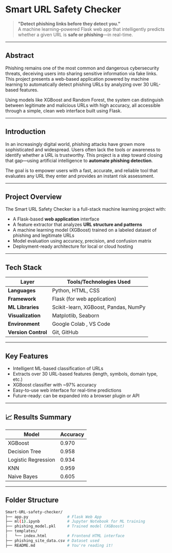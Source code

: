 #  Smart URL Safety Checker

> **"Detect phishing links before they detect you."**  
> A machine learning–powered Flask web app that intelligently predicts whether a given URL is **safe or phishing**—in real-time.

---

##  Abstract

Phishing remains one of the most common and dangerous cybersecurity threats, deceiving users into sharing sensitive information via fake links. This project presents a web-based application powered by machine learning to automatically detect phishing URLs by analyzing over 30 URL-based features.

Using models like XGBoost and Random Forest, the system can distinguish between legitimate and malicious URLs with high accuracy, all accessible through a simple, clean web interface built using Flask.

---

##  Introduction

In an increasingly digital world, phishing attacks have grown more sophisticated and widespread. Users often lack the tools or awareness to identify whether a URL is trustworthy. This project is a step toward closing that gap—using artificial intelligence to **automate phishing detection**.

The goal is to empower users with a fast, accurate, and reliable tool that evaluates any URL they enter and provides an instant risk assessment.

---

##  Project Overview

The Smart URL Safety Checker is a full-stack machine learning project with:

-  A Flask-based **web application** interface
-  A feature extractor that analyzes **URL structure and patterns**
-  A machine learning model (XGBoost) trained on a labeled dataset of phishing and legitimate URLs
-  Model evaluation using accuracy, precision, and confusion matrix
-  Deployment-ready architecture for local or cloud hosting

---

##  Tech Stack

| Layer       | Tools/Technologies Used                          |
|------------|--------------------------------------------------|
| **Languages**    | Python, HTML, CSS                               |
| **Framework**    | Flask (for web application)                    |
| **ML Libraries** | Scikit-learn, XGBoost, Pandas, NumPy           |
| **Visualization**| Matplotlib, Seaborn                            |
| **Environment**  | Google Colab , VS Code                      |
| **Version Control** | Git, GitHub                               |

---

## Key Features

- Intelligent ML-based classification of URLs
- Extracts over 30 URL-based features (length, symbols, domain type, etc.)
- XGBoost classifier with ~97% accuracy
- Easy-to-use web interface for real-time predictions
- Future-ready: can be expanded into a browser plugin or API

---

## 📈 Results Summary

| Model            | Accuracy |
|------------------|----------|
| XGBoost        | 0.970 |
| Decision Tree    | 0.958   |
| Logistic Regression | 0.934 |
| KNN              | 0.959   |
| Naive Bayes      | 0.605    |

---

##  Folder Structure

```bash
Smart-URL-safety-checker/
├── app.py                 # Flask Web App
├── ml(1).ipynb            # Jupyter Notebook for ML training
├── phishing_model.pkl     # Trained model (XGBoost)
├── templates/
│   └── index.html         # Frontend HTML interface
├── phishing_site_data.csv # Dataset used
├── README.md              # You're reading it!
